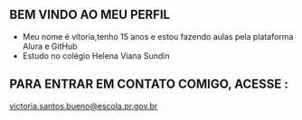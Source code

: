 ## BEM VINDO AO MEU PERFIL
- Meu nome é vitoria,tenho 15 anos e estou fazendo aulas pela plataforma Alura e GitHub
- Estudo no colégio Helena Viana Sundin
## PARA ENTRAR EM CONTATO COMIGO, ACESSE :
victoria.santos.bueno@escola.pr.gov.br
